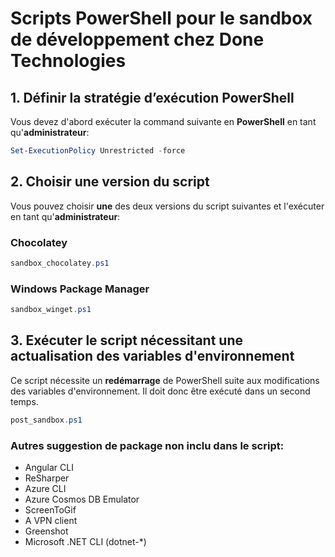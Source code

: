 # Scripts PowerShell pour le sandbox de développement chez Done Technologies

## 1. Définir la stratégie d’exécution PowerShell
Vous devez d'abord exécuter la command suivante en **PowerShell** en tant qu'**administrateur**:
```powershell
Set-ExecutionPolicy Unrestricted -force
```

## 2. Choisir une version du script
Vous pouvez choisir **une** des deux versions du script suivantes et l'exécuter en tant qu'**administrateur**:

### Chocolatey
```powershell
sandbox_chocolatey.ps1
```

### Windows Package Manager
```powershell
sandbox_winget.ps1
```

## 3. Exécuter le script nécessitant une actualisation des variables d'environnement
Ce script nécessite un **redémarrage** de PowerShell suite aux modifications des variables d'environnement. Il doit donc être exécuté dans un second temps.
```powershell
post_sandbox.ps1
```

### Autres suggestion de package non inclu dans le script:
- Angular CLI
- ReSharper
- Azure CLI
- Azure Cosmos DB Emulator
- ScreenToGif
- A VPN client
- Greenshot
- Microsoft .NET CLI (dotnet-*)